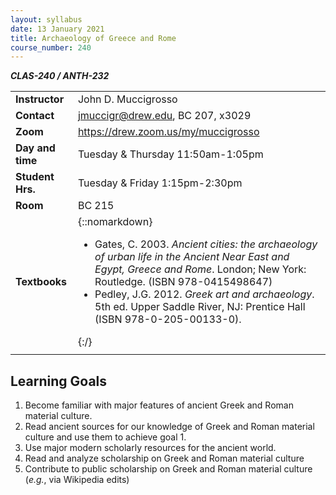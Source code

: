 ```yaml
---
layout: syllabus
date: 13 January 2021
title: Archaeology of Greece and Rome
course_number: 240
---
```


***CLAS-240 / ANTH-232***

|                  |                                       |
|:-----------------|:--------------------------------------|
| **Instructor**   | John D. Muccigrosso                   |
| **Contact**      | <jmuccigr@drew.edu>, BC 207, x3029    |
| **Zoom**         | <https://drew.zoom.us/my/muccigrosso> |
| **Day and time** | Tuesday & Thursday 11:50am-1:05pm     |
| **Student Hrs.** | Tuesday & Friday 1:15pm-2:30pm        |
| **Room**         | BC 215                                |
| **Textbooks**    | {::nomarkdown}<ul><li>Gates, C. 2003. <i>Ancient cities: the archaeology of urban life in the Ancient Near East and Egypt, Greece and Rome</i>. London; New York: Routledge. (ISBN 978-0415498647)<li>Pedley, J.G. 2012. <i>Greek art and archaeology</i>. 5th ed. Upper Saddle River, NJ: Prentice Hall (ISBN 978-0-205-00133-0).</ul>{:/} |
|                  |  |


## Learning Goals

1. Become familiar with major features of ancient Greek and Roman material culture.
1. Read ancient sources for our knowledge of Greek and Roman material culture and use them to achieve goal 1.
1. Use major modern scholarly resources for the ancient world.
1. Read and analyze scholarship on Greek and Roman material culture
1. Contribute to public scholarship on Greek and Roman material culture (*e.g.*, via Wikipedia edits)

